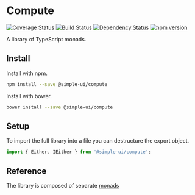 # Compute

[![Coverage Status](https://coveralls.io/repos/github/simple-ui/compute/badge.svg?branch=master)](https://coveralls.io/github/simple-ui/compute?branch=master)
[![Build Status](https://travis-ci.org/simple-ui/compute.svg?branch=master)](https://travis-ci.org/simple-ui/compute)
[![Dependency Status](https://david-dm.org/simple-ui/compute.svg)](https://david-dm.org/simple-ui/compute.svg?style=flat-square)
[![npm version](https://badge.fury.io/js/@simple/compute.svg)](https://badge.fury.io/js/simple-ui/compute)

A library of TypeScript monads.

## Install

Install with npm.

```sh
npm install --save @simple-ui/compute
```

Install with bower.

```sh
bower install --save @simple-ui/compute
```

## Setup

To import the full library into a file you can destructure the export object.

```TypeScript
import { Either, IEither } from '@simple-ui/compute';
```

## Reference

The library is composed of separate [monads](https://bartoszmilewski.com/2011/01/09/monads-for-the-curious-programmer-part-1/)

